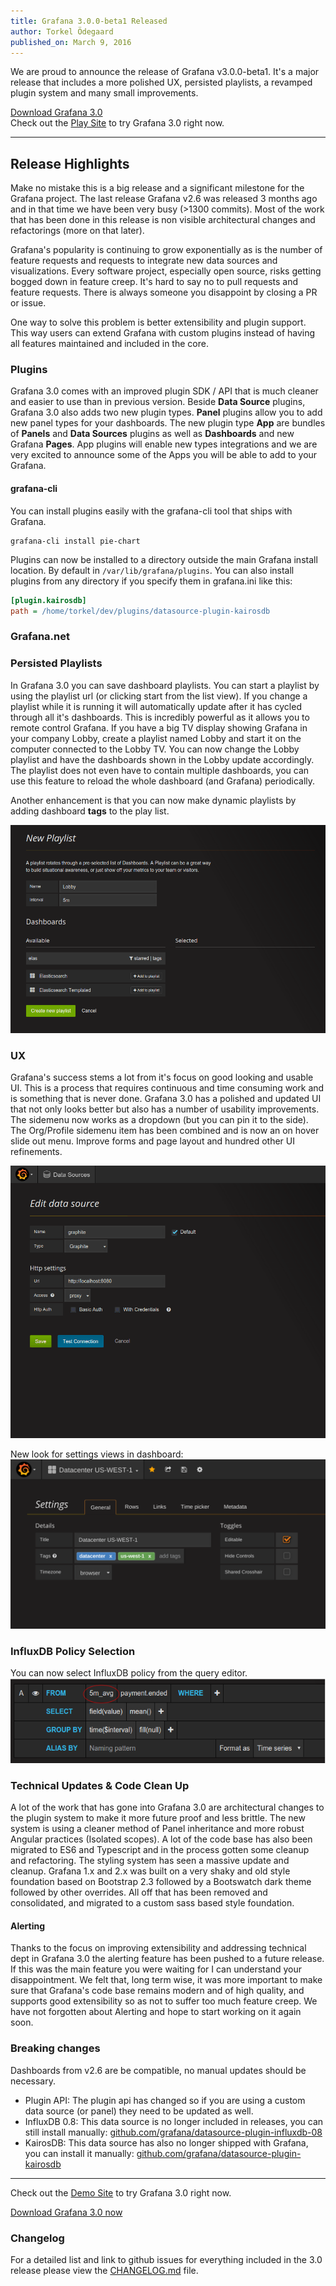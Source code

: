 ```yaml
---
title: Grafana 3.0.0-beta1 Released
author: Torkel Ödegaard
published_on: March 9, 2016
---
```


We are proud to announce the release of Grafana v3.0.0-beta1. It's a major release that includes a more polished UX,
persisted playlists, a revamped plugin system and many small improvements.

<div class="text-center">
  <a class="button secondary radius" href="/download">Download Grafana 3.0</a>

  <br>
  <span>
    Check out the <a href="http://play.grafana.org)">Play Site</a> to try Grafana 3.0 right now.
  </span>
</div>

<hr>

## Release Highlights
Make no mistake this is a big release and a significant milestone for the Grafana project. The last release Grafana v2.6 was released 3 months ago and
in that time we have been very busy (>1300 commits). Most of the work that has been done in this release is non visible architectural changes and refactorings
(more on that later).

Grafana's popularity is continuing to grow exponentially as is the number of feature requests and requests to integrate new
data sources and visualizations. Every software project, especially open source, risks getting bogged down in feature creep.
It's hard to say no to pull requests and feature requests. There is always someone you disappoint by closing a PR or issue.

One way to solve this problem is better extensibility and plugin support. This way users can extend Grafana with custom plugins instead
of having all features maintained and included in the core.

### Plugins
Grafana 3.0 comes with an improved plugin SDK / API that is much cleaner and easier to use than in previous version. Beside **Data Source**
plugins, Grafana 3.0 also adds two new plugin types. **Panel** plugins allow you to add new panel types for your
dashboards. The new plugin type **App** are bundles of **Panels** and **Data Sources** plugins as well as **Dashboards** and new Grafana **Pages**.
App plugins will enable new types integrations and we are very excited to announce some of the Apps you will be able to add to your Grafana.

#### grafana-cli
You can install plugins easily with the grafana-cli tool that ships with Grafana.

```
grafana-cli install pie-chart
```

Plugins can now be installed to a directory outside the main Grafana install location. By default in `/var/lib/grafana/plugins`. You
can also install plugins from any directory if you specify them in grafana.ini like this:

```ini
[plugin.kairosdb]
path = /home/torkel/dev/plugins/datasource-plugin-kairosdb
```

### Grafana.net

### Persisted Playlists
In Grafana 3.0 you can save dashboard playlists. You can start a playlist by using the playlist url (or clicking start from the list view).
If you change a playlist while it is running it will automatically update after it has cycled through all it's dashboards.
This is incredibly powerful as it allows you to remote control Grafana. If you have a big TV display showing Grafana in
your company Lobby, create a playlist named Lobby and start it on the computer connected to the Lobby TV. You can now
change the Lobby playlist and have the dashboards shown in the Lobby update accordingly. The playlist does not even
have to contain multiple dashboards, you can use this feature to reload the whole dashboard (and Grafana) periodically.

Another enhancement is that you can now make dynamic playlists by adding dashboard **tags** to the play list.

<img src="/assets/img/v3/playlists.png">

### UX
Grafana's success stems a lot from it's focus on good looking and usable UI. This is a process that requires
continuous and time consuming work and is something that is never done. Grafana 3.0 has a polished and updated
UI that not only looks better but also has a number of usability improvements. The sidemenu now works as
a dropdown (but you can pin it to the side). The Org/Profile sidemenu item has been combined and is now
an on hover slide out menu. Improve forms and page layout and hundred other UI refinements.

<img src="/assets/img/v3/menu.gif">

New look for settings views in dashboard:
<img src="/assets/img/v3/dashboard_settings.png">

### InfluxDB Policy Selection
You can now select InfluxDB policy from the query editor.
<img src="/assets/img/v3/influxdb_policy.png">

### Technical Updates & Code Clean Up
A lot of the work that has gone into Grafana 3.0 are architectural changes to the plugin system to make it more future proof and less brittle.
The new system is using a cleaner method of Panel inheritance and more robust Angular practices (Isolated scopes). A lot of the code base
has also been migrated to ES6 and Typescript and in the process gotten some cleanup and refactoring. The styling system has seen a
massive update and cleanup. Grafana 1.x and 2.x was built on a very shaky and old style foundation based on Bootstrap 2.3 followed by a Bootswatch dark
theme followed by other overrides. All off that has been removed and consolidated, and migrated to a custom sass based style foundation.

#### Alerting
Thanks to the focus on improving extensibility and addressing technical dept in Grafana 3.0 the alerting feature has been pushed to a future release.
If this was the main feature you were waiting for I can understand your disappointment. We felt that, long term wise, it was more
important to make sure that Grafana's code base remains modern and of high quality, and supports good extensibility so as not to suffer
too much feature creep. We have not forgotten about Alerting and hope to start working on it again soon.

### Breaking changes

Dashboards from v2.6 are be compatible, no manual updates should be necessary.

* Plugin API: The plugin api has changed so if you are using a custom data source (or panel) they need to be updated as well.
* InfluxDB 0.8: This data source is no longer included in releases, you can still install manually: [github.com/grafana/datasource-plugin-influxdb-08](https://github.com/grafana/datasource-plugin-influxdb-08)
* KairosDB: This data source has also no longer shipped with Grafana, you can install it manually: [github.com/grafana/datasource-plugin-kairosdb](https://github.com/grafana/datasource-plugin-kairosdb)

<hr>

Check out the [Demo Site](http://play.grafana.org) to try Grafana 3.0 right now.

<div class="text-center">
  <a class="button secondary radius" href="/download">Download Grafana 3.0 now</a>
</div>

### Changelog
For a detailed list and link to github issues for everything included in the 3.0 release please
view the [CHANGELOG.md](https://github.com/grafana/grafana/blob/master/CHANGELOG.md) file.

